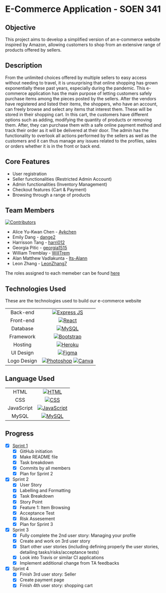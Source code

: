 # E-Commerce Application - SOEN 341

## Objective
This project aims to develop a simplified version of an e-commerce website inspired by Amazon, allowing customers to shop from an extensive range of products offered by sellers.

## Description
From the unlimited choices offered by multiple sellers to easy access without needing to travel, it is unsurprising that online shopping has grown exponentially these past years, especially during the pandemic. This e-commerce application has the main purpose of letting customers safely purchase items among the pieces posted by the sellers. After the vendors have registered and listed their items, the shoppers, who have an account, can freely browse and select any items that interest them. These will be stored in their shopping cart. In this cart, the customers have different options such as adding, modifying the quantity of products or removing them. After, they can purchase them with a safe online payment method and track their order as it will be delivered at their door. The admin has the functionality to overlook all actions performed by the sellers as well as the customers and it can thus manage any issues related to the profiles, sales or orders whether it is in the front or back end. 

## Core Features
-	User registration 
-	Seller functionalities (Restricted Admin Account)
-	Admin functionalities (Inventory Management)
-	Checkout features (Cart & Payment)
-	Browsing through a range of products  

## Team Members
[![Contributors][contributors-shield]][contributors-url]
- Alice Yu-Kwan Chen - [Aykchen](https://github.com/Aykchen)
- Emily Dang - [dange2](https://github.com/dange2)
- Harrisson Tang - [harri012](https://github.com/harri012)
- Georgia Pitic - [georgia1515](https://github.com/georgia1515)
- William Tremblay - [WillTrem](https://github.com/WillTrem)
- Alan Matthew Vadlakunta - [Its-Alann](https://github.com/Its-Alann)
- Leon Zhang - [LeonZhang7](https://github.com/LeonZhang7)

The roles assigned to each memeber can be found [here](https://github.com/Its-Alann/groupD-soen341project2022/wiki/Task-Breakdown)

## Technologies Used
These are the technologies used to build our e-commerce website

|       |                                                  |
| :---: | :----------------------------------------------: |
|  Back-end  | [![Express JS][express-shield]](https://expressjs.com/)    |
| Front-end | [![React][react-shield]](https://reactjs.org/)  |
| Database | [![MySQL][mysql-shield]](https://www.mysql.com/) |
| Framework | [![Bootstrap][bootstrap-shield]](https://getbootstrap.com/) |
| Hosting | [![Heroku][heroku-shield]](https://www.heroku.com/) |
| UI Design | [![Figma][figma-shield]](https://www.figma.com/) |
| Logo Design | [![Photoshop][photoshop-shield]](https://www.adobe.com/ca/products/photoshop.html) [![Canva][canva-shield]](https://www.canva.com/) |

## Language Used

|       |                                                  |
| :---: | :----------------------------------------------: |
|  HTML  | [![HTML][html-shield]](https://expressjs.com/)    |
| CSS | [![CSS][css-shield]](https://reactjs.org/)  |
| JavaScript | [![JavaScript][js-shield]](https://www.javascript.com/) |
| MySQL | [![MySQL][mysql-shield]](https://www.mysql.com/) |

## Progress
- [x] [Sprint 1](https://moodle.concordia.ca/moodle/pluginfile.php/5314863/mod_assign/introattachment/0/SOEN%20341%20Project%20Description%20and%20Sprint%201.docx?forcedownload=1)
  - [x] GitHub initiation
  - [x] Make README file
  - [x] Task breakdown
  - [x] Commits by all members
  - [x] Plan for Sprint 2

- [x] Sprint 2
  - [x] User Story 
  - [x] Labelling and Formatting
  - [x] Task Breakdown
  - [x] Story Point 
  - [x] Feature 1: Item Browsing
  - [x] Acceptance Test
  - [x] Risk Assesement
  - [x] Plan for Sprint 3

- [x] Sprint 3
  - [x] Fully complete the 2nd user story: Managing your profile
  - [x] Create and work on 3rd user story
  - [x] Start other user stories (including defining properly the user stories, detailing tasks/risks/acceptance tests)
  - [x] Look into Travis or similar CI applications
  - [x] Implement additional change from TA feedbacks

- [x] Sprint 4
  - [x] Finish 3rd user story: Seller
  - [x] Create payment page
  - [x] Finish 4th user story: shopping cart 

<!-- Links for buttons -->
[contributors-shield]: https://img.shields.io/github/contributors/Its-Alann/groupD-soen341project2022.svg?style=for-the-badge
[contributors-url]: https://github.com/Its-Alann/groupD-soen341project2022/graphs/contributors
[express-shield]: https://img.shields.io/badge/Express.js-000000?style=for-the-badge&logo=express&logoColor=white
[react-shield]: https://img.shields.io/badge/React-20232A?style=for-the-badge&logo=react&logoColor=61DAFB
[mysql-shield]: https://img.shields.io/badge/MySQL-005C84?style=for-the-badge&logo=mysql&logoColor=white
[bootstrap-shield]: https://img.shields.io/badge/Bootstrap-563D7C?style=for-the-badge&logo=bootstrap&logoColor=white
[js-shield]: https://img.shields.io/badge/JavaScript-323330?style=for-the-badge&logo=javascript&logoColor=F7DF1E
[html-shield]: https://img.shields.io/badge/HTML5-E34F26?style=for-the-badge&logo=html5&logoColor=white
[css-shield]: https://img.shields.io/badge/CSS3-1572B6?style=for-the-badge&logo=css3&logoColor=white
[heroku-shield]: https://img.shields.io/badge/Heroku-430098?style=for-the-badge&logo=heroku&logoColor=white
[figma-shield]: https://img.shields.io/badge/Figma-F24E1E?style=for-the-badge&logo=figma&logoColor=white
[photoshop-shield]: https://img.shields.io/badge/Adobe%20Photoshop-31A8FF?style=for-the-badge&logo=Adobe%20Photoshop&logoColor=black
[canva-shield]: https://img.shields.io/badge/Canva-%2300C4CC.svg?&style=for-the-badge&logo=Canva&logoColor=white




